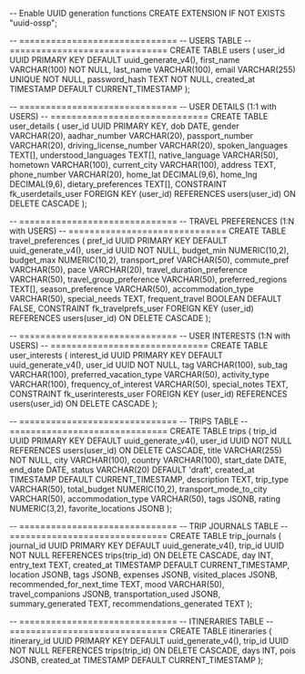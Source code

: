 -- Enable UUID generation functions
CREATE EXTENSION IF NOT EXISTS "uuid-ossp";

-- ==============================
-- USERS TABLE
-- ==============================
CREATE TABLE users (
    user_id UUID PRIMARY KEY DEFAULT uuid_generate_v4(),
    first_name VARCHAR(100) NOT NULL,
    last_name VARCHAR(100),
    email VARCHAR(255) UNIQUE NOT NULL,
    password_hash TEXT NOT NULL,
    created_at TIMESTAMP DEFAULT CURRENT_TIMESTAMP
);

-- ==============================
-- USER DETAILS (1:1 with USERS)
-- ==============================
CREATE TABLE user_details (
    user_id UUID PRIMARY KEY,
    dob DATE,
    gender VARCHAR(20),
    aadhar_number VARCHAR(20),
    passport_number VARCHAR(20),
    driving_license_number VARCHAR(20),
    spoken_languages TEXT[],
    understood_languages TEXT[],
    native_language VARCHAR(50),
    hometown VARCHAR(100),
    current_city VARCHAR(100),
    address TEXT,
    phone_number VARCHAR(20),
    home_lat DECIMAL(9,6),
    home_lng DECIMAL(9,6),
    dietary_preferences TEXT[],
    CONSTRAINT fk_userdetails_user FOREIGN KEY (user_id) 
        REFERENCES users(user_id) ON DELETE CASCADE
);

-- ==============================
-- TRAVEL PREFERENCES (1:N with USERS)
-- ==============================
CREATE TABLE travel_preferences (
    pref_id UUID PRIMARY KEY DEFAULT uuid_generate_v4(),
    user_id UUID NOT NULL,
    budget_min NUMERIC(10,2),
    budget_max NUMERIC(10,2),
    transport_pref VARCHAR(50),
    commute_pref VARCHAR(50),
    pace VARCHAR(20),
    travel_duration_preference VARCHAR(50),
    travel_group_preference VARCHAR(50),
    preferred_regions TEXT[],
    season_preference VARCHAR(50),
    accommodation_type VARCHAR(50),
    special_needs TEXT,
    frequent_travel BOOLEAN DEFAULT FALSE,
    CONSTRAINT fk_travelprefs_user FOREIGN KEY (user_id) 
        REFERENCES users(user_id) ON DELETE CASCADE
);

-- ==============================
-- USER INTERESTS (1:N with USERS)
-- ==============================
CREATE TABLE user_interests (
    interest_id UUID PRIMARY KEY DEFAULT uuid_generate_v4(),
    user_id UUID NOT NULL,
    tag VARCHAR(100),
    sub_tag VARCHAR(100),
    preferred_vacation_type VARCHAR(50),
    activity_type VARCHAR(100),
    frequency_of_interest VARCHAR(50),
    special_notes TEXT,
    CONSTRAINT fk_userinterests_user FOREIGN KEY (user_id) 
        REFERENCES users(user_id) ON DELETE CASCADE
);

-- ==============================
-- TRIPS TABLE
-- ==============================
CREATE TABLE trips (
    trip_id UUID PRIMARY KEY DEFAULT uuid_generate_v4(),
    user_id UUID NOT NULL REFERENCES users(user_id) ON DELETE CASCADE,
    title VARCHAR(255) NOT NULL,
    city VARCHAR(100),
    country VARCHAR(100),
    start_date DATE,
    end_date DATE,
    status VARCHAR(20) DEFAULT 'draft',
    created_at TIMESTAMP DEFAULT CURRENT_TIMESTAMP,
    description TEXT,
    trip_type VARCHAR(50),
    total_budget NUMERIC(10,2),
    transport_mode_to_city VARCHAR(50),
    accommodation_type VARCHAR(50),
    tags JSONB,
    rating NUMERIC(3,2),
    favorite_locations JSONB
);

-- ==============================
-- TRIP JOURNALS TABLE
-- ==============================
CREATE TABLE trip_journals (
    journal_id UUID PRIMARY KEY DEFAULT uuid_generate_v4(),
    trip_id UUID NOT NULL REFERENCES trips(trip_id) ON DELETE CASCADE,
    day INT,
    entry_text TEXT,
    created_at TIMESTAMP DEFAULT CURRENT_TIMESTAMP,
    location JSONB,
    tags JSONB,
    expenses JSONB,
    visited_places JSONB,
    recommended_for_next_time TEXT,
    mood VARCHAR(50),
    travel_companions JSONB,
    transportation_used JSONB,
    summary_generated TEXT,
    recommendations_generated TEXT
);

-- ==============================
-- ITINERARIES TABLE
-- ==============================
CREATE TABLE itineraries (
    itinerary_id UUID PRIMARY KEY DEFAULT uuid_generate_v4(),
    trip_id UUID NOT NULL REFERENCES trips(trip_id) ON DELETE CASCADE,
    days INT,
    pois JSONB,
    created_at TIMESTAMP DEFAULT CURRENT_TIMESTAMP
);
